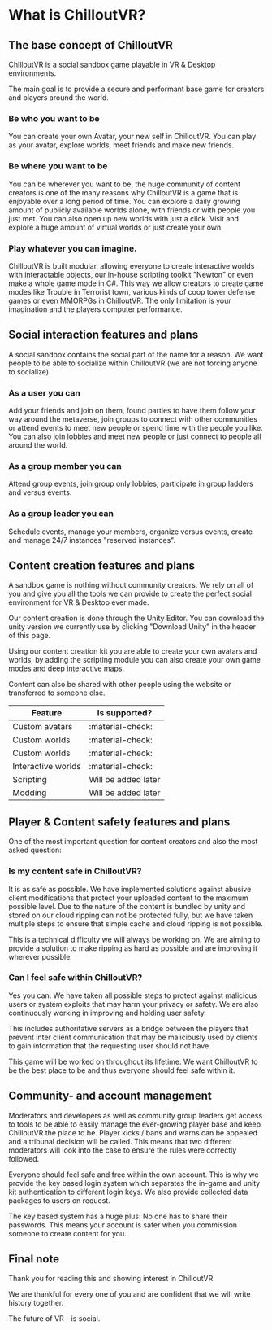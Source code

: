 # What is ChilloutVR?

## The base concept of ChilloutVR
ChilloutVR is a social sandbox game playable in VR & Desktop environments.

The main goal is to provide a secure and performant base game for creators and players around the world.

### Be who you want to be
You can create your own Avatar, your new self in ChilloutVR. You can play as your avatar, explore worlds, meet friends and make new friends.

### Be where you want to be
You can be wherever you want to be, the huge community of content creators is one of the many reasons why ChilloutVR is a game that is enjoyable over a long period of time. You can explore a daily growing amount of publicly available worlds alone, with friends or with people you just met. You can also open up new worlds with just a click. Visit and explore a huge amount of virtual worlds or just create your own.

### Play whatever you can imagine.
ChilloutVR is built modular, allowing everyone to create interactive worlds with interactable objects, our in-house scripting toolkit "Newton" or even make a whole game mode in C#. This way we allow creators to create game modes like Trouble in Terrorist town, various kinds of coop tower defense games or even MMORPGs in ChilloutVR. The only limitation is your imagination and the players computer performance.

## Social interaction features and plans
A social sandbox contains the social part of the name for a reason. We want people to be able to socialize within ChilloutVR (we are not forcing anyone to socialize).

### As a user you can
Add your friends and join on them, found parties to have them follow your way around the metaverse, join groups to connect with other communities or attend events to meet new people or spend time with the people you like.  
You can also join lobbies and meet new people or just connect to people all around the world.

### As a group member you can
Attend group events, join group only lobbies, participate in group ladders and versus events.

### As a group leader you can
Schedule events, manage your members, organize versus events, create and manage 24/7 instances "reserved instances".

## Content creation features and plans
A sandbox game is nothing without community creators. We rely on all of you and give you all the tools we can provide to create the perfect social environment for VR & Desktop ever made.

Our content creation is done through the Unity Editor. You can download the unity version we currently use by clicking "Download Unity" in the header of this page.

Using our content creation kit you are able to create your own avatars and worlds, by adding the scripting module you can also create your own game modes and deep interactive maps.

Content can also be shared with other people using the website or transferred to someone else.

| Feature            | Is supported?       |
| ------------------ | ------------------- |
| Custom avatars     | :material-check:    |
| Custom worlds      | :material-check:    |
| Custom worlds      | :material-check:    |
| Interactive worlds | :material-check:    |
| Scripting          | Will be added later |
| Modding            | Will be added later |


## Player & Content safety features and plans
One of the most important question for content creators and also the most asked question:

### Is my content safe in ChilloutVR?
It is as safe as possible. We have implemented solutions against abusive client modifications that protect your uploaded content to the maximum possible level. Due to the nature of the content is bundled by unity and stored on our cloud ripping can not be protected fully, but we have taken multiple steps to ensure that simple cache and cloud ripping is not possible.

This is a technical difficulty we will always be working on. We are aiming to provide a solution to make ripping as hard as possible and are improving it wherever possible.

### Can I feel safe within ChilloutVR?
Yes you can. We have taken all possible steps to protect against malicious users or system exploits that may harm your privacy or safety. We are also continuously working in improving and holding user safety.

This includes authoritative servers as a bridge between the players that prevent inter client communication that may be maliciously used by clients to gain information that the requesting user should not have.

This game will be worked on throughout its lifetime. We want ChilloutVR to be the best place to be and thus everyone should feel safe within it.

## Community- and account management
Moderators and developers as well as community group leaders get access to tools to be able to easily manage the ever-growing player base and keep ChilloutVR the place to be. Player kicks / bans and warns can be appealed and a tribunal decision will be called. This means that two different moderators will look into the case to ensure the rules were correctly followed.

Everyone should feel safe and free within the own account. This is why we provide the key based login system which separates the in-game and unity kit authentication to different login keys. We also provide collected data packages to users on request.

The key based system has a huge plus: No one has to share their passwords. This means your account is safer when you commission someone to create content for you.

## Final note
Thank you for reading this and showing interest in ChilloutVR.

We are thankful for every one of you and are confident that we will write history together.

The future of VR - is social.